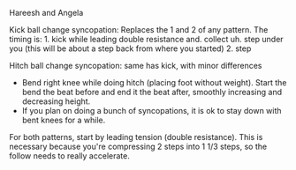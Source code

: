 Hareesh and Angela

Kick ball change syncopation: Replaces the 1 and 2 of any pattern.  The timing is:
    1.   kick while leading double resistance
    and. collect
    uh.  step under you (this will be about a step back from where you started)
    2.   step

Hitch ball change syncopation: same has kick, with minor differences
* Bend right knee while doing hitch (placing foot without weight).  Start
  the bend the beat before and end it the beat after, smoothly increasing and
  decreasing height.
* If you plan on doing a bunch of syncopations, it is ok to stay down with bent
  knees for a while.

For both patterns, start by leading tension (double resistance).  This is necessary
because you're compressing 2 steps into 1 1/3 steps, so the follow needs to really
accelerate.
